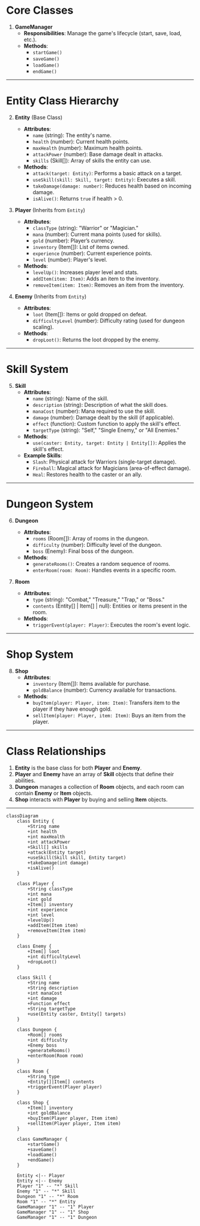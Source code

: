# **Core Classes**

1. **GameManager**
   - **Responsibilities**: Manage the game's lifecycle (start, save, load, etc.).
   - **Methods**:
     - `startGame()`
     - `saveGame()`
     - `loadGame()`
     - `endGame()`

---

# **Entity Class Hierarchy**

2. **Entity** (Base Class)
   - **Attributes**:
     - `name` (string): The entity's name.
     - `health` (number): Current health points.
     - `maxHealth` (number): Maximum health points.
     - `attackPower` (number): Base damage dealt in attacks.
     - `skills` (Skill[]): Array of skills the entity can use.
   - **Methods**:
     - `attack(target: Entity)`: Performs a basic attack on a target.
     - `useSkill(skill: Skill, target: Entity)`: Executes a skill.
     - `takeDamage(damage: number)`: Reduces health based on incoming damage.
     - `isAlive()`: Returns `true` if health > 0.

3. **Player** (Inherits from `Entity`)
   - **Attributes**:
     - `classType` (string): "Warrior" or "Magician."
     - `mana` (number): Current mana points (used for skills).
     - `gold` (number): Player’s currency.
     - `inventory` (Item[]): List of items owned.
     - `experience` (number): Current experience points.
     - `level` (number): Player's level.
   - **Methods**:
     - `levelUp()`: Increases player level and stats.
     - `addItem(item: Item)`: Adds an item to the inventory.
     - `removeItem(item: Item)`: Removes an item from the inventory.

4. **Enemy** (Inherits from `Entity`)
   - **Attributes**:
     - `loot` (Item[]): Items or gold dropped on defeat.
     - `difficultyLevel` (number): Difficulty rating (used for dungeon scaling).
   - **Methods**:
     - `dropLoot()`: Returns the loot dropped by the enemy.

---

# **Skill System**

5. **Skill**
   - **Attributes**:
     - `name` (string): Name of the skill.
     - `description` (string): Description of what the skill does.
     - `manaCost` (number): Mana required to use the skill.
     - `damage` (number): Damage dealt by the skill (if applicable).
     - `effect` (function): Custom function to apply the skill's effect.
     - `targetType` (string): "Self," "Single Enemy," or "All Enemies."
   - **Methods**:
     - `use(caster: Entity, target: Entity | Entity[])`: Applies the skill's effect.
   - **Example Skills**:
     - `Slash`: Physical attack for Warriors (single-target damage).
     - `Fireball`: Magical attack for Magicians (area-of-effect damage).
     - `Heal`: Restores health to the caster or an ally.

---

# **Dungeon System**

6. **Dungeon**
   - **Attributes**:
     - `rooms` (Room[]): Array of rooms in the dungeon.
     - `difficulty` (number): Difficulty level of the dungeon.
     - `boss` (Enemy): Final boss of the dungeon.
   - **Methods**:
     - `generateRooms()`: Creates a random sequence of rooms.
     - `enterRoom(room: Room)`: Handles events in a specific room.

7. **Room**
   - **Attributes**:
     - `type` (string): "Combat," "Treasure," "Trap," or "Boss."
     - `contents` (Entity[] | Item[] | null): Entities or items present in the room.
   - **Methods**:
     - `triggerEvent(player: Player)`: Executes the room's event logic.

---

# **Shop System**

8. **Shop**
   - **Attributes**:
     - `inventory` (Item[]): Items available for purchase.
     - `goldBalance` (number): Currency available for transactions.
   - **Methods**:
     - `buyItem(player: Player, item: Item)`: Transfers item to the player if they have enough gold.
     - `sellItem(player: Player, item: Item)`: Buys an item from the player.

---

# **Class Relationships**

1. **Entity** is the base class for both **Player** and **Enemy**.
2. **Player** and **Enemy** have an array of **Skill** objects that define their abilities.
3. **Dungeon** manages a collection of **Room** objects, and each room can contain **Enemy** or **Item** objects.
4. **Shop** interacts with **Player** by buying and selling **Item** objects.

---

```mermaid
classDiagram
    class Entity {
        +String name
        +int health
        +int maxHealth
        +int attackPower
        +Skill[] skills
        +attack(Entity target)
        +useSkill(Skill skill, Entity target)
        +takeDamage(int damage)
        +isAlive()
    }

    class Player {
        +String classType
        +int mana
        +int gold
        +Item[] inventory
        +int experience
        +int level
        +levelUp()
        +addItem(Item item)
        +removeItem(Item item)
    }

    class Enemy {
        +Item[] loot
        +int difficultyLevel
        +dropLoot()
    }

    class Skill {
        +String name
        +String description
        +int manaCost
        +int damage
        +Function effect
        +String targetType
        +use(Entity caster, Entity[] targets)
    }

    class Dungeon {
        +Room[] rooms
        +int difficulty
        +Enemy boss
        +generateRooms()
        +enterRoom(Room room)
    }

    class Room {
        +String type
        +Entity[]|Item[] contents
        +triggerEvent(Player player)
    }

    class Shop {
        +Item[] inventory
        +int goldBalance
        +buyItem(Player player, Item item)
        +sellItem(Player player, Item item)
    }

    class GameManager {
        +startGame()
        +saveGame()
        +loadGame()
        +endGame()
    }

    Entity <|-- Player
    Entity <|-- Enemy
    Player "1" -- "*" Skill
    Enemy "1" -- "*" Skill
    Dungeon "1" -- "*" Room
    Room "1" -- "*" Entity
    GameManager "1" -- "1" Player
    GameManager "1" -- "1" Shop
    GameManager "1" -- "1" Dungeon
```
